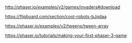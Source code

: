 http://phaser.io/examples/v2/games/invaders#download

https://flipboard.com/section/cool-robots-bJqdaa

https://phaser.io/examples/v2/tweens/tween-array

https://phaser.io/tutorials/making-your-first-phaser-3-game

